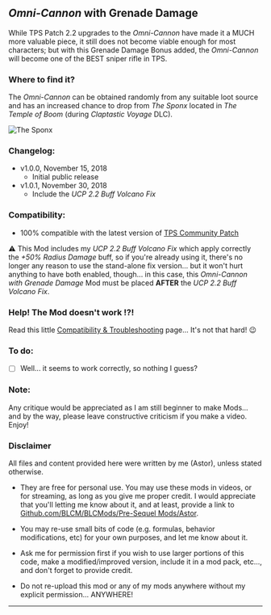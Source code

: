 ## *Omni-Cannon* with Grenade Damage

While TPS Patch 2.2 upgrades to the *Omni-Cannon* have made it a MUCH more valuable piece, it still does not become viable enough for most characters; but with this Grenade Damage Bonus added, the *Omni-Cannon* will become one of the BEST sniper rifle in TPS.
 
### Where to find it?

The *Omni-Cannon* can be obtained randomly from any suitable loot source and has an increased chance to drop from *The Sponx* located in *The Temple of Boom* (during *Claptastic Voyage* DLC). 

![The Sponx](https://imgur.com/NTPJ4mV.jpg "Don't worry guys... even if my screen capture show French text, my mods are in English")

### Changelog:
- v1.0.0, November 15, 2018
  - Initial public release
- v1.0.1, November 30, 2018
  - Include the *UCP 2.2 Buff Volcano Fix*
 
### Compatibility:

- 100% compatible with the latest version of [TPS Community Patch](https://github.com/BLCM/BLCMods/tree/master/Pre%20Sequel%20Mods/Community%20Patch)

:warning: This Mod includes my *UCP 2.2 Buff Volcano Fix* which apply correctly the *+50% Radius Damage* buff, so if you're already  using it, there's no longer any reason to use the stand-alone fix version... but it won't hurt anything to have both enabled, though... in this case, this *Omni-Cannon with Grenade Damage* Mod must be placed __AFTER__ the *UCP 2.2 Buff Volcano Fix*. 
### Help! The Mod doesn't work !?!

Read this little [Compatibility & Troubleshooting](https://github.com/BLCM/BLCMods/tree/master/Pre%20Sequel%20Mods/Astor/Compatibility%20%26%20Troubleshooting) page... It's not that hard!  :wink:

### To do:

- [ ] Well... it seems to work correctly, so nothing I guess?
  
### Note: 

Any critique would be appreciated as I am still beginner to make Mods... and by the way, please leave constructive criticism if you make a video. 
Enjoy!

### Disclaimer

All files and content provided here were written by me (Astor), unless stated otherwise.

- They are free for personal use. You may use these mods in videos, or for streaming, as long as you give me proper credit. I would appreciate that you'll letting me know about it, and at least, provide a link to [Github.com/BLCM/BLCMods/Pre-Sequel Mods/Astor](https://github.com/BLCM/BLCMods/tree/master/Pre%20Sequel%20Mods/Astor).

- You may re-use small bits of code (e.g. formulas, behavior modifications, etc) for your own purposes, and let me know about it. 

- Ask me for permission first if you wish to use larger portions of this code, make a modified/improved version, include it in a mod pack, etc..., and don't forget to provide credit.

- Do not re-upload this mod or any of my mods anywhere without my explicit permission... ANYWHERE!

* * * * *



